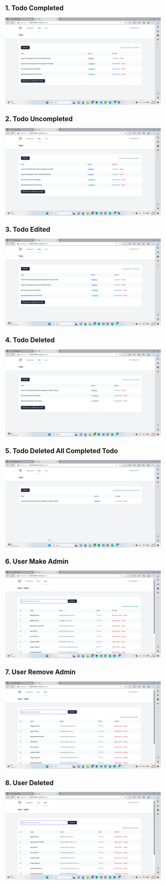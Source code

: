 ## 1. Todo Completed

![Alt text](<screenshot/tugas6/Screenshot%20(254).png>)

## 2. Todo Uncompleted

![Alt text](<screenshot/tugas6/Screenshot%20(255).png>)

## 3. Todo Edited

![Alt text](<screenshot/tugas6/Screenshot%20(256).png>)

## 4. Todo Deleted

![Alt text](<screenshot/tugas6/Screenshot%20(257).png>)

## 5. Todo Deleted All Completed Todo

![Alt text](<screenshot/tugas6/Screenshot%20(258).png>)

## 6. User Make Admin

![Alt text](<screenshot/tugas6/Screenshot%20(250).png>)

## 7. User Remove Admin

![Alt text](<screenshot/tugas6/Screenshot%20(251).png>)

## 8. User Deleted

![Alt text](<screenshot/tugas6/Screenshot%20(252).png>)
